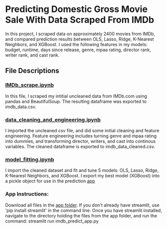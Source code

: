 # Predicting Domestic Gross Movie Sale With Data Scraped From IMDb
In this project, I scraped data on approximately 2400 movies from IMDb, and compared prediction results between OLS, Lasso, Ridge, K-Nearest Neighbors, and XGBoost.
I used the following features in my models: budget, runtime, days since release, genre, mpaa rating, director rank, writer rank, and cast rank.

## File Descriptions

### [IMDb_scrape.ipynb](https://github.com/masonellard/Project_2_Metis/blob/main/IMDb_scrape.ipynb)
In this file, I scraped my intitial uncleaned data from IMDb.com using pandas and BeautifulSoup. The resulting dataframe was exported to imdb_data.csv.

### [data_cleaning_and_engineering.ipynb](https://github.com/masonellard/Project_2_Metis/data_cleaning_and_engineering.ipynb)
I imported the uncleaned csv file, and did some initial cleaning and feature engineering. Feature engineering includes turning genre and mpaa rating into dummies, and transforming director, writers, and cast into continous variables. The cleaned dataframe is exported to imdb_data_cleaned.csv.

### [model_fitting.ipynb](https://github.com/masonellard/Project_2_Metis/model_fitting.ipynb)
I import the cleaned dataset and fit and tune 5 models: OLS, Lasso, Ridge, K-Nearest Neighbors, and XGBoost. I export my best model (XGBoost) into a pickle object for use in the prediction [app](https://github.com/masonellard/Project_2_Metis/tree/main/prediction_app)

### App Instructions:
Download all files in the [app folder](https://github.com/masonellard/Project_2_Metis/tree/main/prediction_app). If you don't already have streamlit, use 'pip install streamlit' in the command line. Once you have streamlit installed, navigate to the directory holding the files from the app folder, and run the command: streamlit run imdb_predict_app.py 
